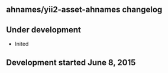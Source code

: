 ahnames/yii2-asset-ahnames changelog
------------------------------------

## Under development

- Inited

## Development started June 8, 2015

